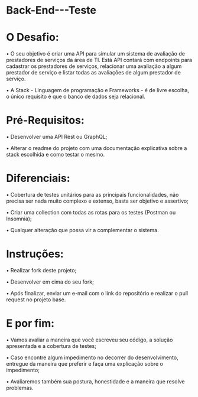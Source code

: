 # Back-End---Teste

# O Desafio:

•	O seu objetivo é criar uma API para simular um sistema de avaliação de prestadores de
serviços da área de TI. Está API contará com endpoints para cadastrar os prestadores de
serviços, relacionar uma avaliação a algum prestador de serviço e listar todas as avaliações
de algum prestador de serviço.

•	A Stack - Linguagem de programação e Frameworks - é de livre escolha, o único requisito é que o banco de dados seja relacional.

# Pré-Requisitos:

•	Desenvolver uma API Rest ou GraphQL;

•	Alterar o readme do projeto com uma documentação explicativa sobre a stack escolhida e como testar o mesmo.

# Diferenciais:

•	Cobertura de testes unitários para as principais funcionalidades, não precisa ser nada muito complexo e extenso, basta ser objetivo e assertivo;

•	Criar uma collection com todas as rotas para os testes (Postman ou Insomnia);

•	Qualquer alteração que possa vir a complementar o sistema.

# Instruções:

•	Realizar fork deste projeto;

•	Desenvolver em cima do seu fork;

•	Após finalizar, enviar um e-mail com o link do repositório e realizar o pull request no projeto base.

# E por fim:

•	Vamos avaliar a maneira que você escreveu seu código, a solução apresentada e a cobertura de testes;

•	Caso encontre algum impedimento no decorrer do desenvolvimento, entregue da maneira que preferir e faça uma explicação sobre o impedimento;

•	Avaliaremos também sua postura, honestidade e a maneira que resolve problemas.
